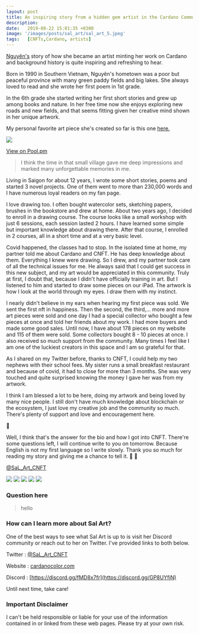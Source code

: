 ```yaml
---
layout: post
title: An inspiring story from a hidden gem artist in the Cardano Community is creating some beautiful 1/1 art pieces.
description: 
date:   2019-08-22 15:01:35 +0300
image: '/images/posts/sal_art/sal_art_5.jpeg'
tags:   [CNFTs,Cardano, artists]
---
```


[Nguyên's](https://twitter.com/SaL_Art_CNFT) story of how she became an artist minting her work on Cardano and background history is quite inspiring and refreshing to hear.  

Born in 1990 in Southern Vietnam, Nguyên's hometown was a poor but peaceful province with many green paddy fields and big lakes. She always loved to read and she wrote her first poem in 1st grade.

In the 6th grade she started writing her first short stories and grew up among books and nature. In her free time now she enjoys exploring new roads and new fields, and that seems fitting given her creative mind shown in her unique artwork. 

My personal favorite art piece she's created so far is this one [here.](https://pool.pm/4758e4bcd716624c50c8de758205002ca3eea2f2be16f7e42761175d.SaLArt002)

![](/images/posts/sal_art/sal_art_5.jpeg) 

[View on Pool.pm](https://pool.pm/4758e4bcd716624c50c8de758205002ca3eea2f2be16f7e42761175d.SaLArt002)

> I think the time in that small village gave me deep impressions and marked many unforgettable memories in me. 

Living in Saigon for about 12 years, I wrote some short stories, poems and started 3 novel projects. One of them went to more than 230,000 words and I have numerous loyal readers on my fan page.

I love drawing too. I often bought watercolor sets, sketching papers, brushes in the bookstore and drew at home. About two years ago, I decided to enroll in a drawing course. The course looks like a small workshop with just 6 sessions, each session lasted 2 hours. I have learned some simple but important knowledge about drawing there. After that course, I enrolled in 2 courses, all in a short time and at a very basic level. 

Covid happened, the classes had to stop. In the isolated time at home, my partner told me about Cardano and CNFT. He has deep knowledge about them. Everything I knew were drawing. So I drew, and my partner took care of all the technical issues for me. He always said that I could get success in this new subject, and my art would be appreciated in this community. Truly at first, I doubt that, because I didn't have officially training in art. But I listened to him and started to draw some pieces on our iPad. The artwork is how I look at the world through my eyes. I draw them with my instinct.

I nearly didn't believe in my ears when hearing my first piece was sold. We sent the first nft in happiness. Then the second, the third,... more and more art pieces were sold and one day I had a special collector who bought a few pieces at once and told her friends about my work. I had more buyers and made some good sales. Until now, I have about 178 pieces on my website and 115 of them were sold. Some collectors bought 8 - 10 pieces at once. I also received so much support from the community. Many times I feel like I am one of the luckiest creators in this space and I am so grateful for that. 

As I shared on my Twitter before, thanks to CNFT, I could help my two nephews with their school fees. My sister runs a small breakfast restaurant and because of covid, it had to close for more than 3 months. She was very touched and quite surprised knowing the money I gave her was from my artwork. 

I think I am blessed a lot to be here, doing my artwork and being loved by many nice people. I still don't have much knowledge about blockchain or the ecosystem, I just love my creative job and the community so much. There's plenty of support and love and encouragement here. 

💜

Well, I think that's the answer for the bio and how I got into 
CNFT. There're some questions left, I will continue write to you on tomorrow. Because English is not my first language so I write slowly.
Thank you so much for reading my story and giving me a chance to tell it. 🙏 💜









[@SaL_Art_CNFT](https://twitter.com/SaL_Art_CNFT)

![](/images/posts/sal_art/sal_art_1.jpeg) 
![](/images/posts/sal_art/sal_art_2.jpeg) 
![](/images/posts/sal_art/sal_art_3.jpeg) 
![](/images/posts/sal_art/sal_art_4.jpeg) 
![](/images/posts/sal_art/sal_art_5.jpeg) 


### Question here

> hello

### How can I learn more about Sal Art? 
One of the best ways to see what Sal Art is up to is visit her  Discord community or reach out to her on Twitter. I've provided links to both below. 

Twitter : [@SaL_Art_CNFT](https://twitter.com/SaL_Art_CNFT)  

Website : [cardanocolor.com](https://www.cardanocolor.com/)

Discord : [https://discord.gg/fMD8x7fr](https://discord.gg/GP8UYfjN)

Until next time, take care! 

### Important Disclaimer
I can't be held responsible or liable for your use of the information contained in or linked from these web pages. Please try at your own risk.
